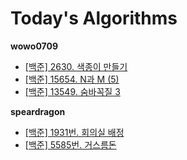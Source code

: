 # Today's Algorithms

**wowo0709**

* [[백준] 2630. 색종이 만들기](https://www.acmicpc.net/problem/2630)
* [[백준] 15654. N과 M (5)](https://www.acmicpc.net/problem/15654)
* [[백준] 13549. 숨바꼭질 3](https://www.acmicpc.net/problem/13549) 

**speardragon**

* [[백준] 1931번. 회의실 배정](https://www.acmicpc.net/problem/1931)
* [[백준] 5585번. 거스름돈](https://www.acmicpc.net/problem/5585)
